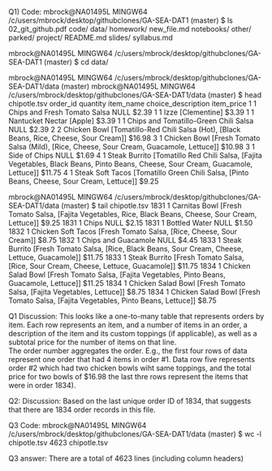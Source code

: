 Q1) Code:
mbrock@NA01495L MINGW64 /c/users/mbrock/desktop/githubclones/GA-SEA-DAT1 (master)
$ ls
02_git_github.pdf  code/  data/  homework/  new_file.md  notebooks/  other/  parked/  project/  README.md  slides/  syllabus.md

mbrock@NA01495L MINGW64 /c/users/mbrock/desktop/githubclones/GA-SEA-DAT1 (master)
$ cd data/

mbrock@NA01495L MINGW64 /c/users/mbrock/desktop/githubclones/GA-SEA-DAT1/data (master)
mbrock@NA01495L MINGW64 /c/users/mbrock/desktop/githubclones/GA-SEA-DAT1/data (master)
$ head chipotle.tsv
order_id        quantity        item_name       choice_description      item_price
1       1       Chips and Fresh Tomato Salsa    NULL    $2.39
1       1       Izze    [Clementine]    $3.39
1       1       Nantucket Nectar        [Apple] $3.39
1       1       Chips and Tomatillo-Green Chili Salsa   NULL    $2.39
2       2       Chicken Bowl    [Tomatillo-Red Chili Salsa (Hot), [Black Beans, Rice, Cheese, Sour Cream]]      $16.98
3       1       Chicken Bowl    [Fresh Tomato Salsa (Mild), [Rice, Cheese, Sour Cream, Guacamole, Lettuce]]     $10.98
3       1       Side of Chips   NULL    $1.69
4       1       Steak Burrito   [Tomatillo Red Chili Salsa, [Fajita Vegetables, Black Beans, Pinto Beans, Cheese, Sour Cream, Guacamole, Lettuce]]  $11.75
4       1       Steak Soft Tacos        [Tomatillo Green Chili Salsa, [Pinto Beans, Cheese, Sour Cream, Lettuce]]       $9.25

mbrock@NA01495L MINGW64 /c/users/mbrock/desktop/githubclones/GA-SEA-DAT1/data (master)
$ tail chipotle.tsv
1831    1       Carnitas Bowl   [Fresh Tomato Salsa, [Fajita Vegetables, Rice, Black Beans, Cheese, Sour Cream, Lettuce]]       $9.25
1831    1       Chips   NULL    $2.15
1831    1       Bottled Water   NULL    $1.50
1832    1       Chicken Soft Tacos      [Fresh Tomato Salsa, [Rice, Cheese, Sour Cream]]        $8.75
1832    1       Chips and Guacamole     NULL    $4.45
1833    1       Steak Burrito   [Fresh Tomato Salsa, [Rice, Black Beans, Sour Cream, Cheese, Lettuce, Guacamole]]       $11.75
1833    1       Steak Burrito   [Fresh Tomato Salsa, [Rice, Sour Cream, Cheese, Lettuce, Guacamole]]    $11.75
1834    1       Chicken Salad Bowl      [Fresh Tomato Salsa, [Fajita Vegetables, Pinto Beans, Guacamole, Lettuce]]      $11.25
1834    1       Chicken Salad Bowl      [Fresh Tomato Salsa, [Fajita Vegetables, Lettuce]]      $8.75
1834    1       Chicken Salad Bowl      [Fresh Tomato Salsa, [Fajita Vegetables, Pinto Beans, Lettuce]] $8.75


Q1 Discussion:
This looks like a one-to-many table that represents orders by item. Each row represents an item, and a number of items in an order, a description of the item and its custom toppings (if applicable), as well as a subtotal price for the number of items on that line.  
The order number aggregates the order. E.g., the first four rows of data represent one order that had 4 items in order #1. Data row five represents order #2 which had two chicken bowls wiht same toppings, and the total price for two bowls of $16.98
the last thre rows represent the items that were in order 1834).

Q2: Discussion: Based on the last unique order ID of 1834, that suggests that there are 1834 order records in this file. 

Q3 Code:
mbrock@NA01495L MINGW64 /c/users/mbrock/desktop/githubclones/GA-SEA-DAT1/data (master)
$ wc -l chipotle.tsv
4623 chipotle.tsv

Q3 answer: There are a total of 4623 lines (including column headers)